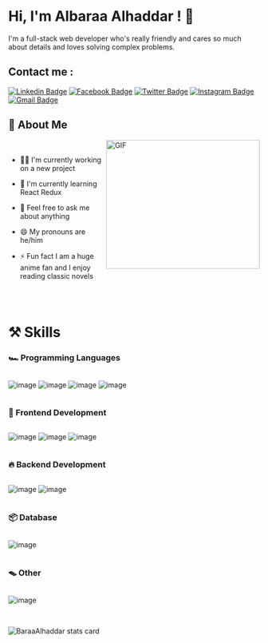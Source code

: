 # Hi, I'm Albaraa Alhaddar ! 👋

I'm a full-stack web developer who's really friendly and cares so much about details and loves solving complex problems.

## Contact me :

[![Linkedin Badge](https://img.shields.io/badge/LinkedIn-0077B5?style=for-the-badge&logo=linkedin&logoColor=white)](https://www.linkedin.com/in/albaraaalhaddar/)
[![Facebook Badge](https://img.shields.io/badge/Facebook-1877F2?style=for-the-badge&logo=facebook&logoColor=white)](https://web.facebook.com/baraa.alhaddar)
[![Twitter Badge](https://img.shields.io/badge/Twitter-1DA1F2?style=for-the-badge&logo=twitter&logoColor=white)](https://twitter.com/baraaweeb)
[![Instagram Badge](https://img.shields.io/badge/Instagram-E4405F?style=for-the-badge&logo=instagram&logoColor=white)](https://www.instagram.com/baraaweeb/)
[![Gmail Badge](https://img.shields.io/badge/Gmail-D14836?style=for-the-badge&logo=gmail&logoColor=white)](mailto:mymukul112@gmail.com)

## 🚀 About Me

<img align="right" alt="GIF" src="https://mir-s3-cdn-cf.behance.net/project_modules/max_1200/06f21a161921919.63cd7887d0a70.gif" width="308" height="258" />

<br/>
    
    
    
    
- 👩‍💻 I'm currently working on a new project

- 🧠 I'm currently learning React Redux

- 💬 Feel free to ask me about anything

- 😄 My pronouns are he/him

- ⚡️ Fun fact I am a huge anime fan and I enjoy reading classic novels

<br/>

<br/>

# ⚒️ Skills

### 🏎️ Programming Languages

<div style="display: flex; gap: 0.25rem">

![image](https://img.shields.io/badge/JavaScript-323330?style=for-the-badge&logo=javascript&logoColor=F7DF1E)
![image](https://img.shields.io/badge/HTML5-E34F26?style=for-the-badge&logo=html5&logoColor=white)
![image](https://img.shields.io/badge/CSS3-1572B6?style=for-the-badge&logo=css3&logoColor=white)
![image](https://img.shields.io/badge/json-5E5C5C?style=for-the-badge&logo=json&logoColor=white)

</div>

### 🌋 Frontend Development

<div style="display: flex; gap: 0.25rem">

![image](https://img.shields.io/badge/React-20232A?style=for-the-badge&logo=react&logoColor=61DAFB)
![image](https://img.shields.io/badge/CSS3-1572B6?style=for-the-badge&logo=css3&logoColor=white)
![image](https://img.shields.io/badge/Material%20UI-007FFF?style=for-the-badge&logo=mui&logoColor=white)

</div>

### 🔥 Backend Development

<div style="display: flex; gap: 0.25rem">

![image](https://img.shields.io/badge/Node.js-339933?style=for-the-badge&logo=nodedotjs&logoColor=white)
![image](https://img.shields.io/badge/Express.js-000000?style=for-the-badge&logo=express&logoColor=white)

</div>

### 📦 Database

<div style="display: flex; gap: 0.25rem">

![image](https://img.shields.io/badge/MongoDB-4EA94B?style=for-the-badge&logo=mongodb&logoColor=white)

</div>

### 🪤 Other

<div style="display: flex; gap:0.25rem">

![image](https://img.shields.io/badge/GIT-E44C30?style=for-the-badge&logo=git&logoColor=white)

</div>

<br />

<img align="center" src="https://github-readme-stats.vercel.app/api?username=BaraaAlhaddar&show_icons=true&theme=dark&title_color=000000&text_color=000000&bg_color=ffffff&hide_border=true" alt="BaraaAlhaddar stats card" /></p>
